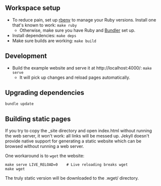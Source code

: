 Workspace setup
---------------

* To reduce pain, set up [rbenv] to manage your Ruby versions.
Install one that's known to work: `make ruby`
    * Otherwise, make sure you have Ruby and [Bundler] set up.
* Install dependencies: `make deps`
* Make sure builds are working: `make build`

[rbenv]: https://github.com/rbenv/rbenv
[Bundler]: https://bundler.io/

Development
-----------

* Build the example website and serve it at http://localhost:4000/:
`make serve`
    * It will pick up changes and reload pages automatically.

Upgrading dependencies
----------------------

    bundle update

Building static pages
---------------------

If you try to copy the _site directory and open index.html without running the
web server, it won't work: all links will be messed up.
Jekyll doesn't provide native support for generating a static website which can
be browsed without running a web server.

One workaround is to `wget` the website:

    make serve LIVE_RELOAD=0    # Live reloading breaks wget
    make wget

The truly static version will be downloaded to the .wget/ directory.

